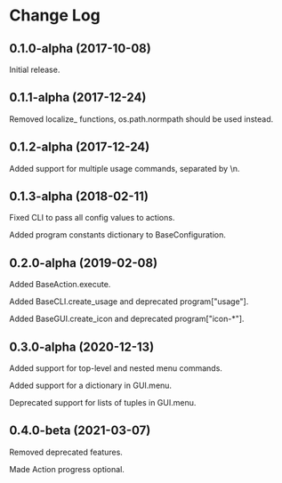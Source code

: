 # Change Log

## 0.1.0-alpha (2017-10-08)

Initial release.

## 0.1.1-alpha (2017-12-24)

Removed localize_ functions, os.path.normpath should be used instead.

## 0.1.2-alpha (2017-12-24)

Added support for multiple usage commands, separated by \n.

## 0.1.3-alpha (2018-02-11)

Fixed CLI to pass all config values to actions.

Added program constants dictionary to BaseConfiguration.

## 0.2.0-alpha (2019-02-08)

Added BaseAction.execute.

Added BaseCLI.create_usage and deprecated program["usage"].

Added BaseGUI.create_icon and deprecated program["icon-*"].

## 0.3.0-alpha (2020-12-13)

Added support for top-level and nested menu commands.

Added support for a dictionary in GUI.menu.

Deprecated support for lists of tuples in GUI.menu.

## 0.4.0-beta (2021-03-07)

Removed deprecated features.

Made Action progress optional.
